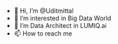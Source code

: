 - 👋 Hi, I’m @Uditmittal
- 👀 I’m interested in Big Data World
- 🌱 I’m Data Architect in LUMIQ.ai
- 📫 How to reach me 

<!---
Uditmittal/Uditmittal is a ✨ special ✨ repository because its `README.md` (this file) appears on your GitHub profile.
You can click the Preview link to take a look at your changes.
--->
